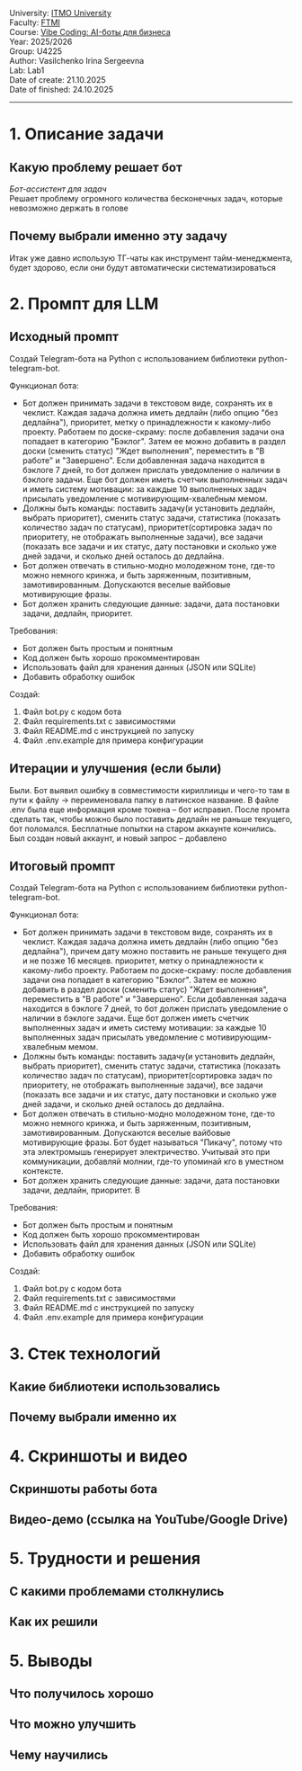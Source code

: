 University: [ITMO University](https://itmo.ru/ru/)  
Faculty: [FTMI](https://ftmi.itmo.ru/)  
Course: [Vibe Coding: AI-боты для бизнеса](https://github.com/itmo-ict-faculty/vibe-coding-for-business)  
Year: 2025/2026  
Group: U4225  
Author: Vasilchenko Irina Sergeevna  
Lab: Lab1  
Date of create: 21.10.2025  
Date of finished: 24.10.2025  
***

# 1. Описание задачи
## Какую проблему решает бот
*Бот-ассистент для задач*  
Решает проблему огромного количества бесконечных задач, которые невозможно держать в голове
## Почему выбрали именно эту задачу
Итак уже давно использую ТГ-чаты как инструмент тайм-менеджмента, будет здорово, если они будут автоматически систематизироваться

# 2. Промпт для LLM

## Исходный промпт
Создай Telegram-бота на Python с использованием библиотеки python-telegram-bot.

Функционал бота:
- Бот должен принимать задачи в текстовом виде, сохранять их в чеклист. Каждая задача должна иметь дедлайн (либо опцию "без дедлайна"), приоритет, метку о принадлежности к какому-либо проекту. Работаем по доске-скраму: после добавления задачи она попадает в категорию "Бэклог". Затем ее можно добавить в раздел доски (сменить статус) "Ждет выполнения", переместить в "В работе" и "Завершено". Если добавленная задача находится в бэклоге 7 дней, то бот должен прислать уведомление о наличии в бэклоге задачи. Еще бот должен иметь счетчик выполненных задач и иметь систему мотивации: за каждые 10 выполненных задач присылать уведомление с мотивирующим-хвалебным мемом.
- Должны быть команды: поставить задачу(и установить дедлайн, выбрать приоритет), сменить статус задачи, статистика (показать количество задач по статусам), приоритет(сортировка задач по приоритету, не отображать выполненные задачи), все задачи (показать все задачи и их статус, дату постановки и сколько уже дней задачи, и сколько дней осталось до дедлайна.
- Бот должен отвечать в стильно-модно молодежном тоне, где-то можно немного кринжа, и быть заряженным, позитивным, замотивированным. Допускаются веселые вайбовые мотивирующие фразы.
- Бот должен хранить следующие данные: задачи, дата постановки задачи, дедлайн, приоритет.

Требования:
- Бот должен быть простым и понятным
- Код должен быть хорошо прокомментирован
- Использовать файл для хранения данных (JSON или SQLite)
- Добавить обработку ошибок

Создай:

1. Файл bot.py с кодом бота
2. Файл requirements.txt с зависимостями
3. Файл README.md с инструкцией по запуску
4. Файл .env.example для примера конфигурации


## Итерации и улучшения (если были)
Были. Бот выявил ошибку в совместимости кириллиицы и чего-то там в пути к файлу -> переименовала папку в латинское название. В файле .env была еще информация кроме токена – бот исправил. После промта сделать так, чтобы можно было поставить дедлайн не раньше текущего, бот поломался. Бесплатные попытки на старом аккаунте кончились. Был создан новый аккаунт, и новый запрос – добавлено

## Итоговый промпт
Создай Telegram-бота на Python с использованием библиотеки python-telegram-bot.

Функционал бота:
- Бот должен принимать задачи в текстовом виде, сохранять их в чеклист. Каждая задача должна иметь дедлайн (либо опцию "без дедлайна"), причем дату можно поставить не раньше текущего дня и не позже 16 месяцев. приоритет, метку о принадлежности к какому-либо проекту. Работаем по доске-скраму: после добавления задачи она попадает в категорию "Бэклог". Затем ее можно добавить в раздел доски (сменить статус) "Ждет выполнения", переместить в "В работе" и "Завершено". Если добавленная задача находится в бэклоге 7 дней, то бот должен прислать уведомление о наличии в бэклоге задачи. Еще бот должен иметь счетчик выполненных задач и иметь систему мотивации: за каждые 10 выполненных задач присылать уведомление с мотивирующим-хвалебным мемом.
- Должны быть команды: поставить задачу(и установить дедлайн, выбрать приоритет), сменить статус задачи, статистика (показать количество задач по статусам), приоритет(сортировка задач по приоритету, не отображать выполненные задачи), все задачи (показать все задачи и их статус, дату постановки и сколько уже дней задачи, и сколько дней осталось до дедлайна.
- Бот должен отвечать в стильно-модно молодежном тоне, где-то можно немного кринжа, и быть заряженным, позитивным, замотивированным. Допускаются веселые вайбовые мотивирующие фразы. Бот будет называться "Пикачу", потому что эта электромышь генерирует электричество. Учитывай это при коммуникации, добавляй молнии, где-то упоминай кго в уместном контексте.
- Бот должен хранить следующие данные: задачи, дата постановки задачи, дедлайн, приоритет. В

Требования:
- Бот должен быть простым и понятным
- Код должен быть хорошо прокомментирован
- Использовать файл для хранения данных (JSON или SQLite)
- Добавить обработку ошибок

Создай:

1. Файл bot.py с кодом бота
2. Файл requirements.txt с зависимостями
3. Файл README.md с инструкцией по запуску
4. Файл .env.example для примера конфигурации


# 3. Стек технологий

## Какие библиотеки использовались
## Почему выбрали именно их

# 4. Скриншоты и видео

## Скриншоты работы бота
## Видео-демо (ссылка на YouTube/Google Drive)

# 5. Трудности и решения

## С какими проблемами столкнулись
## Как их решили

# 5. Выводы

## Что получилось хорошо
## Что можно улучшить
## Чему научились
